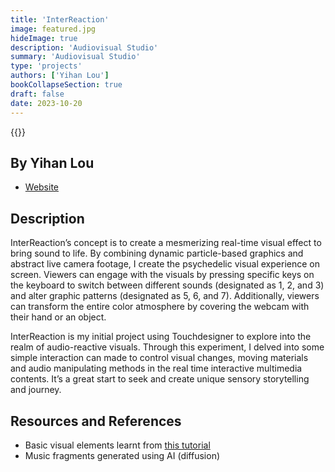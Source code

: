 ```yaml
---
title: 'InterReaction'
image: featured.jpg
hideImage: true
description: 'Audiovisual Studio'
summary: 'Audiovisual Studio'
type: 'projects'
authors: ['Yihan Lou']
bookCollapseSection: true
draft: false
date: 2023-10-20
---
```


{{<vimeo id="881218716" class="video">}}

## By Yihan Lou

- [Website](https://yhannahl.github.io/en/projects/)

## Description

InterReaction’s concept is to create a mesmerizing real-time visual effect to bring sound to life. By combining dynamic particle-based graphics and abstract live camera footage, I create the psychedelic visual experience on screen. Viewers can engage with the visuals by pressing specific keys on the keyboard to switch between different sounds (designated as 1, 2, and 3) and alter graphic patterns (designated as 5, 6, and 7). Additionally, viewers can transform the entire color atmosphere by covering the webcam with their hand or an object.

InterReaction is my initial project using Touchdesigner to explore into the realm of audio-reactive visuals. Through this experiment, I delved into some simple interaction can made to control visual changes, moving materials and audio manipulating methods in the real time interactive multimedia contents. It’s a great start to seek and create unique sensory storytelling and journey.

## Resources and References

- Basic visual elements learnt from [this tutorial](https://www.youtube.com/watch?v=Mt2hwb5cngA)
- Music fragments generated using AI (diffusion)